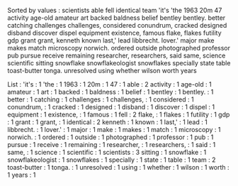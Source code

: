 Sorted by values :
scientists able fell identical team 'it's 'the 1963 20m 47 activity age-old amateur art backed baldness belief bentley bentley. better catching challenges challenges, considered conundrum, cracked designed disband discover dispel equipment existence, famous flake, flakes futility gdp grant grant, kenneth known last,' lead libbrecht. lover.' major make makes match microscopy norwich. ordered outside photographed professor pub pursue receive remaining researcher, researchers, said same, science scientific sitting snowflake snowflakeologist snowflakes specially state table toast-butter tonga. unresolved using whether wilson worth years 

List :
'it's : 1
'the : 1
1963 : 1
20m : 1
47 : 1
able : 2
activity : 1
age-old : 1
amateur : 1
art : 1
backed : 1
baldness : 1
belief : 1
bentley : 1
bentley. : 1
better : 1
catching : 1
challenges : 1
challenges, : 1
considered : 1
conundrum, : 1
cracked : 1
designed : 1
disband : 1
discover : 1
dispel : 1
equipment : 1
existence, : 1
famous : 1
fell : 2
flake, : 1
flakes : 1
futility : 1
gdp : 1
grant : 1
grant, : 1
identical : 2
kenneth : 1
known : 1
last,' : 1
lead : 1
libbrecht. : 1
lover.' : 1
major : 1
make : 1
makes : 1
match : 1
microscopy : 1
norwich. : 1
ordered : 1
outside : 1
photographed : 1
professor : 1
pub : 1
pursue : 1
receive : 1
remaining : 1
researcher, : 1
researchers, : 1
said : 1
same, : 1
science : 1
scientific : 1
scientists : 3
sitting : 1
snowflake : 1
snowflakeologist : 1
snowflakes : 1
specially : 1
state : 1
table : 1
team : 2
toast-butter : 1
tonga. : 1
unresolved : 1
using : 1
whether : 1
wilson : 1
worth : 1
years : 1
